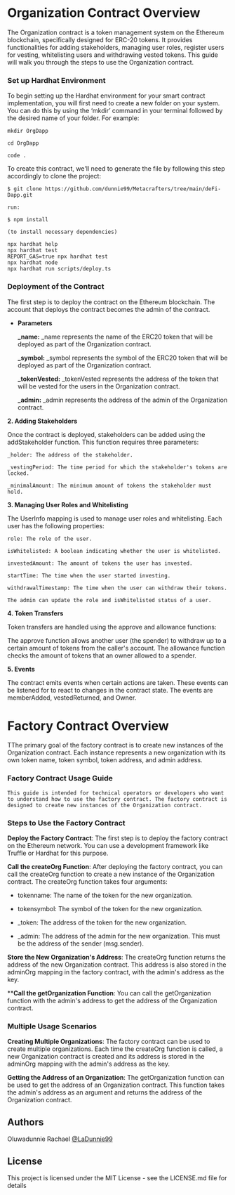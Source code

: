 # Organization Contract Overview

The Organization contract is a token management system on the Ethereum blockchain, specifically designed for ERC-20 tokens. It provides functionalities for adding stakeholders, managing user roles, register users for vesting, whitelisting users and withdrawing vested tokens. This guide will walk you through the steps to use the Organization contract.

### Set up Hardhat Environment
To begin setting up the Hardhat environment for your smart contract implementation, you will first need to create a new folder on your system. You can do this by using the ‘mkdir’ command in your terminal followed by the desired name of your folder. For example:
```
mkdir OrgDapp

cd OrgDapp

code .
```

To create this contract, we'll need to generate the file by following this step accordingly to clone the project:
```
$ git clone https://github.com/dunnie99/Metacrafters/tree/main/deFi-Dapp.git

run: 

$ npm install 

(to install necessary dependencies)
```

```shell
npx hardhat help
npx hardhat test
REPORT_GAS=true npx hardhat test
npx hardhat node
npx hardhat run scripts/deploy.ts
```

### Deployment of the Contract
The first step is to deploy the contract on the Ethereum blockchain. The account that deploys the contract becomes the admin of the contract.

- **Parameters**

    **_name:** _name represents the name of the ERC20 token that will be deployed as part of the Organization contract.

    **_symbol:** _symbol represents the symbol of the ERC20 token that will be deployed as part of the Organization contract.

    **_tokenVested:** _tokenVested represents the address of the token that will be vested for the users in the Organization contract.

    **_admin:** _admin represents the address of the admin of the Organization contract.

**2. Adding Stakeholders**

Once the contract is deployed, stakeholders can be added using the addStakeholder function. This function requires three parameters:

```
_holder: The address of the stakeholder.

_vestingPeriod: The time period for which the stakeholder's tokens are locked.

_minimalAmount: The minimum amount of tokens the stakeholder must hold.
```

**3. Managing User Roles and Whitelisting**

The UserInfo mapping is used to manage user roles and whitelisting. Each user has the following properties:

```
role: The role of the user.

isWhitelisted: A boolean indicating whether the user is whitelisted.

investedAmount: The amount of tokens the user has invested.

startTime: The time when the user started investing.

withdrawalTimestamp: The time when the user can withdraw their tokens.

The admin can update the role and isWhitelisted status of a user.
```

**4. Token Transfers**

Token transfers are handled using the approve and allowance functions:

The approve function allows another user (the spender) to withdraw up to a certain amount of tokens from the caller's account.
The allowance function checks the amount of tokens that an owner allowed to a spender.

**5. Events**

The contract emits events when certain actions are taken. These events can be listened for to react to changes in the contract state. The events are memberAdded, vestedReturned, and Owner.

# Factory Contract Overview

TThe primary goal of the factory contract is to create new instances of the Organization contract. Each instance represents a new organization with its own token name, token symbol, token address, and admin address.

### Factory Contract Usage Guide

```This guide is intended for technical operators or developers who want to understand how to use the factory contract. The factory contract is designed to create new instances of the Organization contract.```


### Steps to Use the Factory Contract

**Deploy the Factory Contract**: The first step is to deploy the factory contract on the Ethereum network. You can use a development framework like Truffle or Hardhat for this purpose.

**Call the createOrg Function**: After deploying the factory contract, you can call the createOrg function to create a new instance of the Organization contract. The createOrg function takes four arguments:

- tokenname: The name of the token for the new organization.

- tokensymbol: The symbol of the token for the new organization.

- _token: The address of the token for the new organization.

- _admin: The address of the admin for the new organization. This must be the address of the sender (msg.sender).

**Store the New Organization's Address**: The createOrg function returns the address of the new Organization contract. This address is also stored in the adminOrg mapping in the factory contract, with the admin's address as the key.

****Call the getOrganization Function**: You can call the getOrganization function with the admin's address to get the address of the Organization contract.

### Multiple Usage Scenarios

**Creating Multiple Organizations**: The factory contract can be used to create multiple organizations. Each time the createOrg function is called, a new Organization contract is created and its address is stored in the adminOrg mapping with the admin's address as the key.

**Getting the Address of an Organization**: The getOrganization function can be used to get the address of an Organization contract. This function takes the admin's address as an argument and returns the address of the Organization contract.

## Authors

 Oluwadunnie Rachael 
 [@LaDunnie99](https://twitter.com/LaDunnie99)


## License

This project is licensed under the MIT License - see the LICENSE.md file for details
